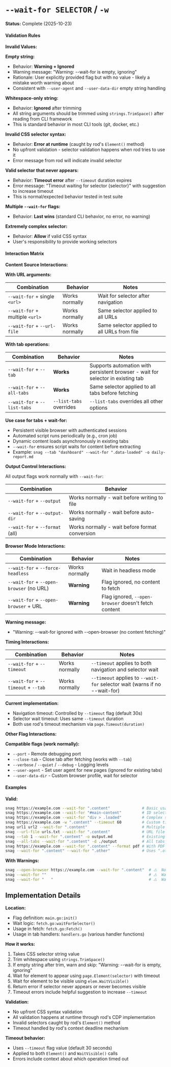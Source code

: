 # `--wait-for SELECTOR` / `-w`

**Status:** Complete (2025-10-23)

#### Validation Rules

**Invalid Values:**

**Empty string:**

- Behavior: **Warning + Ignored**
- Warning message: "Warning: --wait-for is empty, ignoring"
- Rationale: User explicitly provided flag but with no value - likely a mistake worth warning about
- Consistent with `--user-agent` and `--user-data-dir` empty string handling

**Whitespace-only string:**

- Behavior: **Ignored** after trimming
- All string arguments should be trimmed using `strings.TrimSpace()` after reading from CLI framework
- This is standard behavior in most CLI tools (git, docker, etc.)

**Invalid CSS selector syntax:**

- Behavior: **Error at runtime** (caught by rod's `Element()` method)
- No upfront validation - selector validation happens when rod tries to use it
- Error message from rod will indicate invalid selector

**Valid selector that never appears:**

- Behavior: **Timeout error** after `--timeout` duration expires
- Error message: "Timeout waiting for selector {selector}" with suggestion to increase timeout
- This is normal/expected behavior tested in test suite

**Multiple `--wait-for` flags:**

- Behavior: **Last wins** (standard CLI behavior, no error, no warning)

**Extremely complex selector:**

- Behavior: **Allow** if valid CSS syntax
- User's responsibility to provide working selectors

#### Interaction Matrix

**Content Source Interactions:**

**With URL arguments:**

| Combination                     | Behavior       | Notes                                       |
| ------------------------------- | -------------- | ------------------------------------------- |
| `--wait-for` + single `<url>`   | Works normally | Wait for selector after navigation          |
| `--wait-for` + multiple `<url>` | Works normally | Same selector applied to all URLs           |
| `--wait-for` + `--url-file`     | Works normally | Same selector applied to all URLs from file |

**With tab operations:**

| Combination                  | Behavior                | Notes                                                                           |
| ---------------------------- | ----------------------- | ------------------------------------------------------------------------------- |
| `--wait-for` + `--tab`       | **Works**               | Supports automation with persistent browser - wait for selector in existing tab |
| `--wait-for` + `--all-tabs`  | **Works**               | Same selector applied to all tabs before fetching                               |
| `--wait-for` + `--list-tabs` | `--list-tabs` overrides | `--list-tabs` overrides all other options                                       |

**Use case for tabs + wait-for:**

- Persistent visible browser with authenticated sessions
- Automated script runs periodically (e.g., cron job)
- Dynamic content loads asynchronously in existing tabs
- `--wait-for` ensures script waits for content before extracting
- Example: `snag --tab "dashboard" --wait-for ".data-loaded" -o daily-report.md`

**Output Control Interactions:**

All output flags work normally with `--wait-for`:

| Combination                     | Behavior                                       |
| ------------------------------- | ---------------------------------------------- |
| `--wait-for` + `--output`       | Works normally - wait before writing to file   |
| `--wait-for` + `--output-dir`   | Works normally - wait before auto-saving       |
| `--wait-for` + `--format` (all) | Works normally - wait before format conversion |

**Browser Mode Interactions:**

| Combination                              | Behavior       | Notes                                                |
| ---------------------------------------- | -------------- | ---------------------------------------------------- |
| `--wait-for` + `--force-headless`        | Works normally | Wait in headless mode                                |
| `--wait-for` + `--open-browser` (no URL) | **Warning**    | Flag ignored, no content to fetch                    |
| `--wait-for` + `--open-browser` + URL    | **Warning**    | Flag ignored, `--open-browser` doesn't fetch content |

**Warning message:**

- "Warning: --wait-for ignored with --open-browser (no content fetching)"

**Timing Interactions:**

| Combination                          | Behavior       | Notes                                                                      |
| ------------------------------------ | -------------- | -------------------------------------------------------------------------- |
| `--wait-for` + `--timeout`           | Works normally | `--timeout` applies to both navigation and selector wait                   |
| `--wait-for` + `--timeout` + `--tab` | Works normally | `--timeout` applies to `--wait-for` selector wait (warns if no --wait-for) |

**Current implementation:**

- Navigation timeout: Controlled by `--timeout` flag (default 30s)
- Selector wait timeout: Uses same `--timeout` duration
- Both use rod's timeout mechanism via `page.Timeout(duration)`

**Other Flag Interactions:**

**Compatible flags (work normally):**

- `--port` - Remote debugging port
- `--close-tab` - Close tab after fetching (works with `--tab`)
- `--verbose` / `--quiet` / `--debug` - Logging levels
- `--user-agent` - Set user agent for new pages (ignored for existing tabs)
- `--user-data-dir` - Custom browser profile, wait for selector

#### Examples

**Valid:**

```bash
snag https://example.com --wait-for ".content"              # Basic usage
snag https://example.com --wait-for "#main-content"         # ID selector
snag https://example.com --wait-for "div > .loaded"         # Complex selector
snag https://example.com -w ".content" --timeout 60         # Custom timeout
snag url1 url2 --wait-for ".content"                        # Multiple URLs
snag --url-file urls.txt --wait-for ".content"              # URL file
snag --tab 1 --wait-for ".content" -o output.md             # Existing tab (automation)
snag --all-tabs --wait-for ".content" -d ./output           # All tabs
snag https://example.com --wait-for ".content" --format pdf # With PDF output
snag --wait-for ".content" --wait-for ".other"              # Uses ".other" (last wins)
```

**With Warnings:**

```bash
snag --open-browser https://example.com --wait-for ".content"  # ⚠️  No effect (no fetch)
snag --wait-for ""                                             # ⚠️  Warning: empty
snag --wait-for "   "                                          # ⚠️  Warning: empty (after trim)
```

## Implementation Details

**Location:**

- Flag definition: `main.go:init()`
- Wait logic: `fetch.go:waitForSelector()`
- Usage in fetch: `fetch.go:Fetch()`
- Usage in tab handlers: `handlers.go` (various handler functions)

**How it works:**

1. Takes CSS selector string value
2. Trim whitespace using `strings.TrimSpace()`
3. If empty string after trim, warn and skip: "Warning: --wait-for is empty, ignoring"
4. Wait for element to appear using `page.Element(selector)` with timeout
5. Wait for element to be visible using `elem.WaitVisible()`
6. Return error if selector never appears or never becomes visible
7. Timeout errors include helpful suggestion to increase `--timeout`

**Validation:**

- No upfront CSS syntax validation
- All validation happens at runtime through rod's CDP implementation
- Invalid selectors caught by rod's `Element()` method
- Timeout handled by rod's context deadline mechanism

**Timeout behavior:**

- Uses `--timeout` flag value (default 30 seconds)
- Applied to both `Element()` and `WaitVisible()` calls
- Errors include context about which operation timed out
